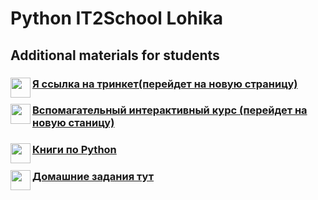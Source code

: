 # Python IT2School Lohika
## Additional materials for students  

### <a href="url"><img src="http://s1.iconbird.com/ico/0512/WebIcons/file1337471580.png" align="left" height="32" width="32" ></a>[Я ссылка на тринкет(перейдет на новую страницу)](https://ikseek.trinket.io/python-cik-0-1#/0-1-zdravstvuj-mir/privet-python)

### <a href="url"><img src="https://dozvil.city.kharkov.ua/DocLib6/Help-icon.png" align="left" height="32" width="32" ></a> [Вспомагательный интерактивный курс (перейдет на новую станицу)](http://pythontutor.ru/lessons/inout_and_arithmetic_operations/)

### <a href="url"><img src="http://www.freeiconspng.com/uploads/book-icon--awesome-book-icon--softiconsm-15.png" align="left" height="32" width="32" ></a>[Книги по Python](/Books)

### <a href="url"><img src="http://beer-taster.com/beer-icon.png" align="left" height="32" width="32" ></a>[Домашние задания тут](/Homeworks)
